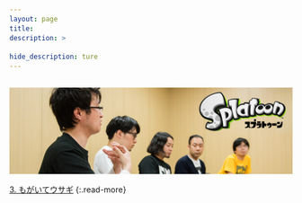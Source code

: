 ```yaml
---
layout: page
title: 
description: >
  
hide_description: ture
---
```

## 

<img src="/interviews/jp/WiiU/agmj/vol1/img/mainvisual2.jpg" stype="border-radius: 12px;">


[3. もがいてウサギ](3.md)
{:.read-more}